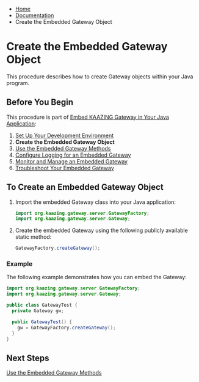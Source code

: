 -   [Home](../../index.md)
-   [Documentation](../index.md)
-   Create the Embedded Gateway Object

Create the Embedded Gateway Object
==================================

This procedure describes how to create Gateway objects within your Java program.

Before You Begin
----------------

This procedure is part of [Embed KAAZING Gateway in Your Java Application](../embedded-gateway/o_embedded_gateway.md):

1.  [Set Up Your Development Environment](../embedded-gateway/p_embedded_gateway_setup.md)
2.  **Create the Embedded Gateway Object**
3.  [Use the Embedded Gateway Methods](../embedded-gateway/p_embedded_gateway_methods.md)
4.  [Configure Logging for an Embedded Gateway](../embedded-gateway/p_embedded_logging.md)
5.  [Monitor and Manage an Embedded Gateway](../embedded-gateway/p_embedded_gateway_monitor.md)
6.  [Troubleshoot Your Embedded Gateway](../embedded-gateway/p_embedded_gateway_troubleshoot.md)

To Create an Embedded Gateway Object
-------------------------------------------

1.  Import the embedded Gateway class into your Java application:

    ``` java
    import org.kaazing.gateway.server.GatewayFactory;
    import org.kaazing.gateway.server.Gateway;
    ```

2.  Create the embedded Gateway using the following publicly available static method:

    ``` java
    GatewayFactory.createGateway();
    ```

### Example

The following example demonstrates how you can embed the Gateway:

``` java
import org.kaazing.gateway.server.GatewayFactory;
import org.kaazing.gateway.server.Gateway;

public class GatewayTest {
  private Gateway gw;

  public GatewayTest() {
    gw = GatewayFactory.createGateway();
  }
}
```

Next Steps
----------

[Use the Embedded Gateway Methods](../embedded-gateway/p_embedded_gateway_methods.md)
